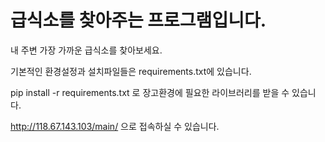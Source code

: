 # 급식소를 찾아주는 프로그램입니다.

내 주변 가장 가까운 급식소를 찾아보세요.

기본적인 환경설정과 설치파일들은
requirements.txt에 있습니다.

pip install -r requirements.txt
로 장고환경에 필요한 라이브러리를 받을 수 있습니다.

http://118.67.143.103/main/ 으로 접속하실 수 있습니다.
